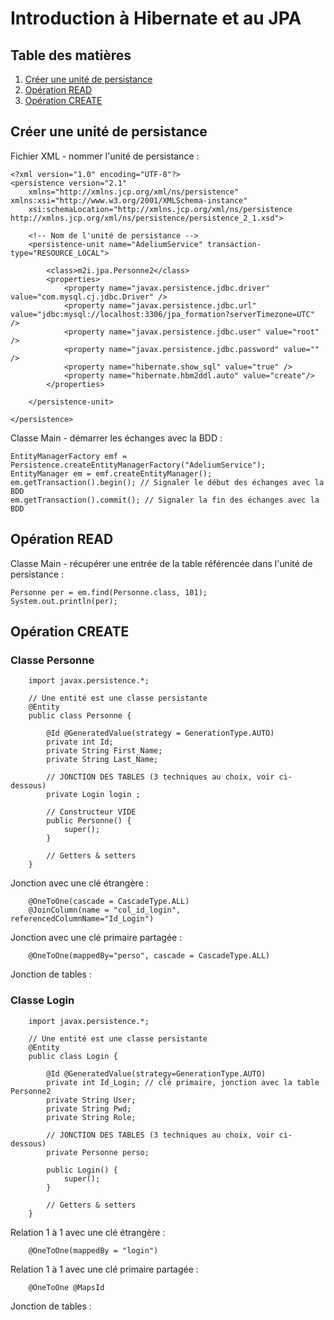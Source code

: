 # Introduction à Hibernate et au JPA

## Table des matières
1. [Créer une unité de persistance](#créer-une-unité-de-persistance)
2. [Opération READ](#opération-read)
3. [Opération CREATE](#opération-create)

## Créer une unité de persistance

Fichier XML - nommer l'unité de persistance :

    <?xml version="1.0" encoding="UTF-8"?>
    <persistence version="2.1"
        xmlns="http://xmlns.jcp.org/xml/ns/persistence" xmlns:xsi="http://www.w3.org/2001/XMLSchema-instance"
        xsi:schemaLocation="http://xmlns.jcp.org/xml/ns/persistence http://xmlns.jcp.org/xml/ns/persistence/persistence_2_1.xsd">

        <!-- Nom de l'unité de persistance -->
        <persistence-unit name="AdeliumService" transaction-type="RESOURCE_LOCAL">

            <class>m2i.jpa.Personne2</class>
            <properties>
                <property name="javax.persistence.jdbc.driver" value="com.mysql.cj.jdbc.Driver" />
                <property name="javax.persistence.jdbc.url" value="jdbc:mysql://localhost:3306/jpa_formation?serverTimezone=UTC" />
                <property name="javax.persistence.jdbc.user" value="root" />
                <property name="javax.persistence.jdbc.password" value="" />
                <property name="hibernate.show_sql" value="true" />
                <property name="hibernate.hbm2ddl.auto" value="create"/>
            </properties>

        </persistence-unit>

    </persistence>
    
Classe Main - démarrer les échanges avec la BDD :

    EntityManagerFactory emf = Persistence.createEntityManagerFactory("AdeliumService");
    EntityManager em = emf.createEntityManager();
    em.getTransaction().begin(); // Signaler le début des échanges avec la BDD
    em.getTransaction().commit(); // Signaler la fin des échanges avec la BDD

## Opération READ

Classe Main - récupérer une entrée de la table référencée dans l'unité de persistance :

    Personne per = em.find(Personne.class, 101);
    System.out.println(per);
    
## Opération CREATE

### Classe Personne

        import javax.persistence.*;
        
        // Une entité est une classe persistante
        @Entity
        public class Personne {

            @Id @GeneratedValue(strategy = GenerationType.AUTO)
            private int Id;
            private String First_Name;
            private String Last_Name;

            // JONCTION DES TABLES (3 techniques au choix, voir ci-dessous)
            private Login login ;
            
            // Constructeur VIDE
            public Personne() {
                super();
            }
            
            // Getters & setters
        }

Jonction avec une clé étrangère :

        @OneToOne(cascade = CascadeType.ALL)
        @JoinColumn(name = "col_id_login", referencedColumnName="Id_Login")
        
Jonction avec une clé primaire partagée :

        @OneToOne(mappedBy="perso", cascade = CascadeType.ALL)

Jonction de tables :



### Classe Login

        import javax.persistence.*;

        // Une entité est une classe persistante
        @Entity
        public class Login {

            @Id @GeneratedValue(strategy=GenerationType.AUTO)
            private int Id_Login; // clé primaire, jonction avec la table Personne2
            private String User;
            private String Pwd;
            private String Role;
            
            // JONCTION DES TABLES (3 techniques au choix, voir ci-dessous)
            private Personne perso;

            public Login() {
                super();
            }
            
            // Getters & setters
        }
  
Relation 1 à 1 avec une clé étrangère :

        @OneToOne(mappedBy = "login")
        
Relation 1 à 1 avec une clé primaire partagée :

        @OneToOne @MapsId

Jonction de tables :
